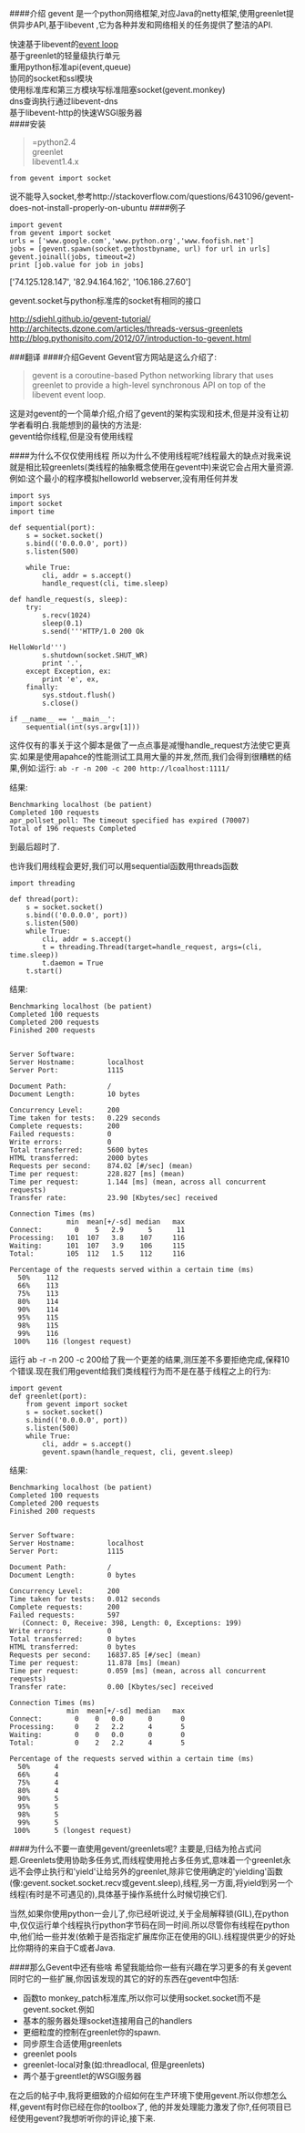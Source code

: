 ####介绍
gevent 是一个python网络框架,对应Java的netty框架,使用greenlet提供异步API,基于libevent ,它为各种并发和网络相关的任务提供了整洁的API.   

快速基于libevent的[event loop](http://www.ruanyifeng.com/blog/2013/10/event_loop.html)  
基于greenlet的轻量级执行单元  
重用python标准api(event,queue)  
协同的socket和ssl模块  
使用标准库和第三方模块写标准阻塞socket(gevent.monkey)  
dns查询执行通过libevent-dns  
基于libevent-http的快速WSGI服务器  
####安装
>=python2.4  
greenlet  
libevent1.4.x  

    from gevent import socket
说不能导入socket,参考http://stackoverflow.com/questions/6431096/gevent-does-not-install-properly-on-ubuntu
####例子

    import gevent
    from gevent import socket
    urls = ['www.google.com','www.python.org','www.foofish.net']
    jobs = [gevent.spawn(socket.gethostbyname, url) for url in urls]
    gevent.joinall(jobs, timeout=2)
    print [job.value for job in jobs]
['74.125.128.147', '82.94.164.162', '106.186.27.60']

gevent.socket与python标准库的socket有相同的接口


http://sdiehl.github.io/gevent-tutorial/  
http://architects.dzone.com/articles/threads-versus-greenlets  
http://blog.pythonisito.com/2012/07/introduction-to-gevent.html  

###翻译
####介绍Gevent
Gevent官方网站是这么介绍了:  
>gevent is a coroutine-based Python networking library that uses greenlet to provide a high-level synchronous API on top of the libevent event loop.  

这是对gevent的一个简单介绍,介绍了gevent的架构实现和技术,但是并没有让初学者看明白.我能想到的最快的方法是:  
gevent给你线程,但是没有使用线程  

####为什么不仅仅使用线程
所以为什么不使用线程呢?线程最大的缺点对我来说就是相比较greenlets(类线程的抽象概念使用在gevent中)来说它会占用大量资源. 例如:这个最小的程序模拟helloworld webserver,没有用任何并发  
 
    import sys
    import socket
    import time
    
    def sequential(port):
        s = socket.socket()
        s.bind(('0.0.0.0', port))
        s.listen(500)
    
        while True:
            cli, addr = s.accept()
            handle_request(cli, time.sleep)
    
    def handle_request(s, sleep):
        try:
            s.recv(1024)
            sleep(0.1)
            s.send('''HTTP/1.0 200 Ok 
    
    HelloWorld''')
            s.shutdown(socket.SHUT_WR)
            print '.',
        except Exception, ex:
            print 'e', ex,
        finally:
            sys.stdout.flush()
            s.close()
    
    if __name__ == '__main__':
        sequential(int(sys.argv[1]))

这件仅有的事关于这个脚本是做了一点点事是减慢handle_request方法使它更真实.如果是使用apahce的性能测试工具用大量的并发,然而,我们会得到很糟糕的结果,例如:运行: `ab -r -n 200 -c 200 http://lcoalhost:1111/`  

结果:

    Benchmarking localhost (be patient)
    Completed 100 requests
    apr_pollset_poll: The timeout specified has expired (70007)
    Total of 196 requests Completed
到最后超时了.

也许我们用线程会更好,我们可以用sequential函数用threads函数  

    import threading
    
    def thread(port):
        s = socket.socket()
        s.bind(('0.0.0.0', port))
        s.listen(500)
        while True:
            cli, addr = s.accept()
            t = threading.Thread(target=handle_request, args=(cli, time.sleep))
            t.daemon = True
        t.start()
结果:  

    Benchmarking localhost (be patient)
    Completed 100 requests
    Completed 200 requests
    Finished 200 requests
    
    
    Server Software:        
    Server Hostname:        localhost
    Server Port:            1115
    
    Document Path:          /
    Document Length:        10 bytes
    
    Concurrency Level:      200
    Time taken for tests:   0.229 seconds
    Complete requests:      200
    Failed requests:        0
    Write errors:           0
    Total transferred:      5600 bytes
    HTML transferred:       2000 bytes
    Requests per second:    874.02 [#/sec] (mean)
    Time per request:       228.827 [ms] (mean)
    Time per request:       1.144 [ms] (mean, across all concurrent requests)
    Transfer rate:          23.90 [Kbytes/sec] received
    
    Connection Times (ms)
                  min  mean[+/-sd] median   max
    Connect:        0    5   2.9      5      11
    Processing:   101  107   3.8    107     116
    Waiting:      101  107   3.9    106     115
    Total:        105  112   1.5    112     116
    
    Percentage of the requests served within a certain time (ms)
      50%    112
      66%    113
      75%    113
      80%    114
      90%    114
      95%    115
      98%    115
      99%    116
     100%    116 (longest request)

运行 ab -r -n 200 -c 200给了我一个更差的结果,测压差不多要拒绝完成,保释10个错误.现在我们用gevent给我们类线程行为而不是在基于线程之上的行为:  

    import gevent
    def greenlet(port):
        from gevent import socket
        s = socket.socket()
        s.bind(('0.0.0.0', port))
        s.listen(500)
        while True:
            cli, addr = s.accept()
            gevent.spawn(handle_request, cli, gevent.sleep)    
结果:  

    Benchmarking localhost (be patient)
    Completed 100 requests
    Completed 200 requests
    Finished 200 requests
    
    
    Server Software:        
    Server Hostname:        localhost
    Server Port:            1115
    
    Document Path:          /
    Document Length:        0 bytes
    
    Concurrency Level:      200
    Time taken for tests:   0.012 seconds
    Complete requests:      200
    Failed requests:        597
       (Connect: 0, Receive: 398, Length: 0, Exceptions: 199)
    Write errors:           0
    Total transferred:      0 bytes
    HTML transferred:       0 bytes
    Requests per second:    16837.85 [#/sec] (mean)
    Time per request:       11.878 [ms] (mean)
    Time per request:       0.059 [ms] (mean, across all concurrent requests)
    Transfer rate:          0.00 [Kbytes/sec] received
    
    Connection Times (ms)
                  min  mean[+/-sd] median   max
    Connect:        0    0   0.0      0       0
    Processing:     0    2   2.2      4       5
    Waiting:        0    0   0.0      0       0
    Total:          0    2   2.2      4       5
    
    Percentage of the requests served within a certain time (ms)
      50%      4
      66%      4
      75%      4
      80%      4
      90%      5
      95%      5
      98%      5
      99%      5
     100%      5 (longest request)

####为什么不要一直使用gevent/greenlets呢?
主要是,归结为抢占式问题.Greenlets使用协助多任务式,而线程使用抢占多任务式,意味着一个greenlet永远不会停止执行和'yield'让给另外的greenlet,除非它使用确定的'yielding'函数(像:gevent.socket.socket.recv或gevent.sleep),线程,另一方面,将yield到另一个线程(有时是不可遇见的),具体基于操作系统什么时候切换它们.  

当然,如果你使用python一会儿了,你已经听说过,关于全局解释锁(GIL),在python中,仅仅运行单个线程执行python字节码在同一时间.所以尽管你有线程在python中,他们给一些并发(依赖于是否指定扩展库你正在使用的GIL).线程提供更少的好处比你期待的来自于C或者Java.  

####那么Gevent中还有些啥
希望我能给你一些有兴趣在学习更多的有关gevent同时它的一些扩展,你因该发现的其它的好的东西在gevent中包括:  
* 函数to monkey_patch标准库,所以你可以使用socket.socket而不是gevent.socket.例如  
* 基本的服务器处理socket连接用自己的handlers  
* 更细粒度的控制在greenlet你的spawn.  
* 同步原生合适使用greenlets 
* greenlet pools
* greenlet-local对象(如:threadlocal, 但是greenlets)
* 两个基于greentlet的WSGI服务器

在之后的帖子中,我将更细致的介绍如何在生产环境下使用gevent.所以你想怎么样,gevent有时你已经在你的toolbox了, 他的并发处理能力激发了你?,任何项目已经使用gevent?我想听听你的评论,接下来.  


